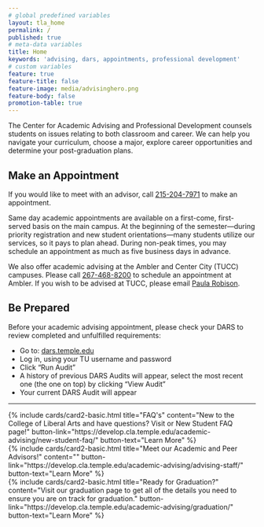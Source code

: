```yaml
---
# global predefined variables
layout: tla_home
permalink: /
published: true
# meta-data variables
title: Home
keywords: 'advising, dars, appointments, professional development'
# custom variables
feature: true
feature-title: false
feature-image: media/advisinghero.png
feature-body: false
promotion-table: true
---
```

The Center for Academic Advising and Professional Development counsels students on issues relating to both classroom and career. We can help you navigate your curriculum, choose a major, explore career opportunities and determine your post-graduation plans.

## Make an Appointment
If you would like to meet with an advisor, call [215-204-7971](tel:2152047971) to make an appointment.

Same day academic appointments are available on a first-come, first-served basis on the main campus. At the beginning of the semester—during priority registration and new student orientations—many students utilize our services, so it pays to plan ahead. During non-peak times, you may schedule an appointment as much as five business days in advance.

We also offer academic advising at the Ambler and Center City (TUCC) campuses. Please call [267-468-8200](tel:2674688200) to schedule an appointment at Ambler. If you wish to be advised at TUCC, please email [Paula Robison](mailto:Paula.Robison@temple.edu).

## Be Prepared
Before your academic advising appointment, please check your DARS to review completed and unfulfilled requirements:

- Go to: [dars.temple.edu](http://dars.temple.edu/)
- Log in, using your TU username and password
- Click “Run Audit”
- A history of previous DARS Audits will appear, select the most recent one (the one on top) by clicking “View Audit”
- Your current DARS Audit will appear

___

<div class="row row-wide">
  <div class="col m12 l4">{% include cards/card2-basic.html
    title="FAQ's"
    content="New to the College of Liberal Arts and have questions? Visit or New Student FAQ page!"
    button-link="https://develop.cla.temple.edu/academic-advising/new-student-faq/"
    button-text="Learn More" %}
  </div>
  <div class="col m12 l4">{% include cards/card2-basic.html
    title="Meet our Academic and Peer Advisors!"
    content=""
    button-link="https://develop.cla.temple.edu/academic-advising/advising-staff/"
    button-text="Learn More" %}
    </div>
    <div class="col m12 l4">{% include cards/card2-basic.html
      title="Ready for Graduation?"
      content="Visit our graduation page to get all of the details you need to ensure you are on track for graduation."
      button-link="https://develop.cla.temple.edu/academic-advising/graduation/"
      button-text="Learn More" %}
    </div>
</div>
